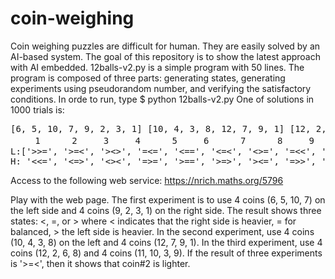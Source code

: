 # coin-weighing
Coin weighing puzzles are difficult for human. They are easily solved by an AI-based system. The goal of this repository is to show the latest approach with AI embedded. 12balls-v2.py is a simple program with 50 lines. The program is composed of three parts: generating states, generating experiments using pseudorandom number, and verifying the satisfactory conditions. In orde to run, type
$ python 12balls-v2.py
One of solutions in 1000 trials is:
<pre>
[6, 5, 10, 7, 9, 2, 3, 1] [10, 4, 3, 8, 12, 7, 9, 1] [12, 2, 6, 8, 11, 10, 3, 9]
　   1      2     3     4      5     6      7      8     9     10     11    12    
L:['>>=', '>=<', '><>', '=<=', '<==', '<=<', '<>=', '=<<', '>>>', '<<>', '==>', '=><', 
H: '<<=', '<=>', '<><', '=>=', '>==', '>=>', '><=', '=>>', '<<<', '>><', '==<', '=<>']
</pre>
Access to the following web service:
https://nrich.maths.org/5796

Play with the web page. The first experiment is to use 4 coins (6, 5, 10, 7) on the left side and 4 coins (9, 2, 3, 1) on the right side.
The result shows three states: <, =, or > where < indicates that the right side is heavier, = for balanced, > the left side is heavier.
In the second experiment, use 4 coins (10, 4, 3, 8) on the left and 4 coins (12, 7, 9, 1).
In the third experiment, use 4 coins (12, 2, 6, 8) and 4 coins (11, 10, 3, 9).
If the result of three experiments is '>=<', then it shows that coin#2 is lighter.
